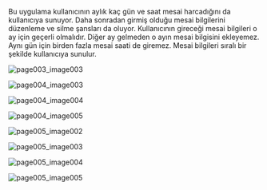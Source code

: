 Bu uygulama kullanıcının aylık kaç gün ve saat mesai harcadığını da kullanıcıya sunuyor. Daha
sonradan girmiş olduğu mesai bilgilerini düzenleme ve silme şansları da oluyor.
Kullanıcının gireceği mesai bilgileri o ay için geçerli olmalıdır. Diğer ay gelmeden o
ayın mesai bilgisini ekleyemez. Aynı gün için birden fazla mesai saati de giremez.
Mesai bilgileri sıralı bir şekilde kullanıcıya sunulur.

![page003_image003](https://user-images.githubusercontent.com/80495953/136474064-60fc0b7a-89b8-4461-94b3-1fb2332e8c54.jpg)

![page004_image003](https://user-images.githubusercontent.com/80495953/136474068-e37d2562-d719-4daf-b670-7e5dad6fc99e.jpg)

![page004_image004](https://user-images.githubusercontent.com/80495953/136474084-f03f7ba1-0172-448f-95b3-90fe6b40b362.jpg)

![page004_image005](https://user-images.githubusercontent.com/80495953/136474092-9d1d03e9-bbda-4e89-b6ba-1316d83b1c83.jpg)

![page005_image002](https://user-images.githubusercontent.com/80495953/136474094-8c03d355-1958-44c4-87ce-2582675024bf.jpg)

![page005_image003](https://user-images.githubusercontent.com/80495953/136474096-2d09ce66-de76-48aa-b7b0-56c325fdbdf1.jpg)

![page005_image004](https://user-images.githubusercontent.com/80495953/136474098-6a23d92e-cf3a-42d2-891b-36c1a5f929f1.jpg)

![page005_image005](https://user-images.githubusercontent.com/80495953/136474103-5bd1b459-3225-452d-a6c7-41c351476a0c.jpg)
